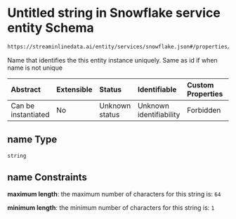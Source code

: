 # Untitled string in Snowflake service entity Schema

```txt
https://streaminlinedata.ai/entity/services/snowflake.json#/properties/name
```

Name that identifies the this entity instance uniquely. Same as id if when name is not unique

| Abstract            | Extensible | Status         | Identifiable            | Custom Properties | Additional Properties | Access Restrictions | Defined In                                                               |
| :------------------ | :--------- | :------------- | :---------------------- | :---------------- | :-------------------- | :------------------ | :----------------------------------------------------------------------- |
| Can be instantiated | No         | Unknown status | Unknown identifiability | Forbidden         | Allowed               | none                | [snowflake.json*](../out/services/snowflake.json "open original schema") |

## name Type

`string`

## name Constraints

**maximum length**: the maximum number of characters for this string is: `64`

**minimum length**: the minimum number of characters for this string is: `1`
